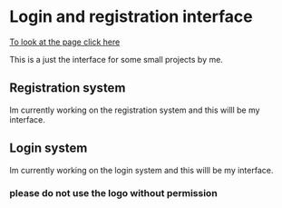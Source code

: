 # Login and registration interface

[To look at the page click here](https://giorgiojacomella.github.io/Login_register_page/index.html)

This is a just the interface for some small projects by me.

## Registration system
Im currently working on the registration system and this willl be my interface.

## Login system
Im currently working on the login system and this willl be my interface.



### please do not use the logo without permission

